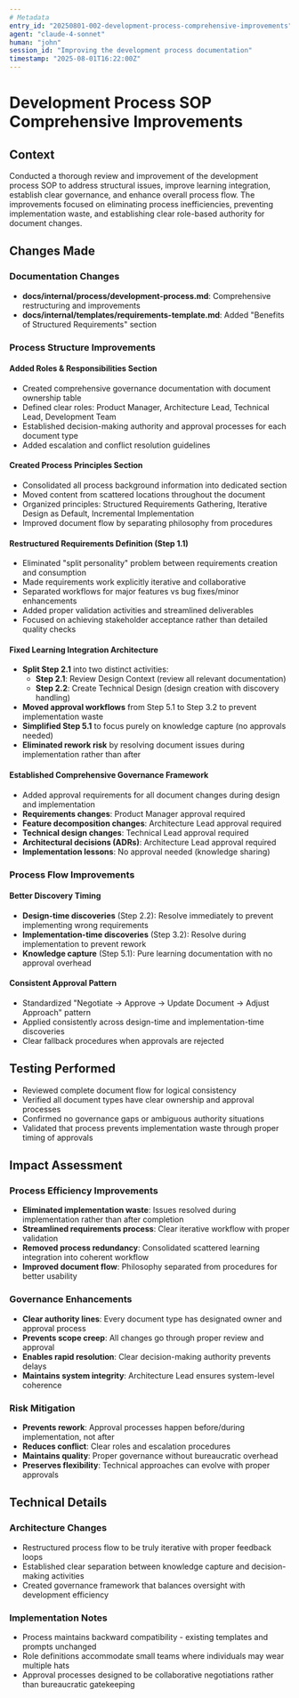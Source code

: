 ```yaml
---
# Metadata
entry_id: "20250801-002-development-process-comprehensive-improvements"
agent: "claude-4-sonnet"
human: "john"
session_id: "Improving the development process documentation"
timestamp: "2025-08-01T16:22:00Z"
---
```


# Development Process SOP Comprehensive Improvements

## Context
Conducted a thorough review and improvement of the development process SOP to address structural issues, improve learning integration, establish clear governance, and enhance overall process flow. The improvements focused on eliminating process inefficiencies, preventing implementation waste, and establishing clear role-based authority for document changes.

## Changes Made

### Documentation Changes
- **docs/internal/process/development-process.md**: Comprehensive restructuring and improvements
- **docs/internal/templates/requirements-template.md**: Added "Benefits of Structured Requirements" section

### Process Structure Improvements

#### **Added Roles & Responsibilities Section**
- Created comprehensive governance documentation with document ownership table
- Defined clear roles: Product Manager, Architecture Lead, Technical Lead, Development Team
- Established decision-making authority and approval processes for each document type
- Added escalation and conflict resolution guidelines

#### **Created Process Principles Section** 
- Consolidated all process background information into dedicated section
- Moved content from scattered locations throughout the document
- Organized principles: Structured Requirements Gathering, Iterative Design as Default, Incremental Implementation
- Improved document flow by separating philosophy from procedures

#### **Restructured Requirements Definition (Step 1.1)**
- Eliminated "split personality" problem between requirements creation and consumption
- Made requirements work explicitly iterative and collaborative
- Separated workflows for major features vs bug fixes/minor enhancements
- Added proper validation activities and streamlined deliverables
- Focused on achieving stakeholder acceptance rather than detailed quality checks

#### **Fixed Learning Integration Architecture**
- **Split Step 2.1** into two distinct activities:
  - **Step 2.1**: Review Design Context (review all relevant documentation)
  - **Step 2.2**: Create Technical Design (design creation with discovery handling)
- **Moved approval workflows** from Step 5.1 to Step 3.2 to prevent implementation waste
- **Simplified Step 5.1** to focus purely on knowledge capture (no approvals needed)
- **Eliminated rework risk** by resolving document issues during implementation rather than after

#### **Established Comprehensive Governance Framework**
- Added approval requirements for all document changes during design and implementation
- **Requirements changes**: Product Manager approval required
- **Feature decomposition changes**: Architecture Lead approval required  
- **Technical design changes**: Technical Lead approval required
- **Architectural decisions (ADRs)**: Architecture Lead approval required
- **Implementation lessons**: No approval needed (knowledge sharing)

### Process Flow Improvements

#### **Better Discovery Timing**
- **Design-time discoveries** (Step 2.2): Resolve immediately to prevent implementing wrong requirements
- **Implementation-time discoveries** (Step 3.2): Resolve during implementation to prevent rework
- **Knowledge capture** (Step 5.1): Pure learning documentation with no approval overhead

#### **Consistent Approval Pattern**
- Standardized "Negotiate → Approve → Update Document → Adjust Approach" pattern
- Applied consistently across design-time and implementation-time discoveries
- Clear fallback procedures when approvals are rejected

## Testing Performed
- Reviewed complete document flow for logical consistency
- Verified all document types have clear ownership and approval processes  
- Confirmed no governance gaps or ambiguous authority situations
- Validated that process prevents implementation waste through proper timing of approvals

## Impact Assessment

### Process Efficiency Improvements
- **Eliminated implementation waste**: Issues resolved during implementation rather than after completion
- **Streamlined requirements process**: Clear iterative workflow with proper validation
- **Removed process redundancy**: Consolidated scattered learning integration into coherent workflow
- **Improved document flow**: Philosophy separated from procedures for better usability

### Governance Enhancements  
- **Clear authority lines**: Every document type has designated owner and approval process
- **Prevents scope creep**: All changes go through proper review and approval
- **Enables rapid resolution**: Clear decision-making authority prevents delays
- **Maintains system integrity**: Architecture Lead ensures system-level coherence

### Risk Mitigation
- **Prevents rework**: Approval processes happen before/during implementation, not after
- **Reduces conflict**: Clear roles and escalation procedures
- **Maintains quality**: Proper governance without bureaucratic overhead
- **Preserves flexibility**: Technical approaches can evolve with proper approvals

## Technical Details

### Architecture Changes
- Restructured process flow to be truly iterative with proper feedback loops
- Established clear separation between knowledge capture and decision-making activities
- Created governance framework that balances oversight with development efficiency

### Implementation Notes
- Process maintains backward compatibility - existing templates and prompts unchanged
- Role definitions accommodate small teams where individuals may wear multiple hats
- Approval processes designed to be collaborative negotiations rather than bureaucratic gatekeeping 